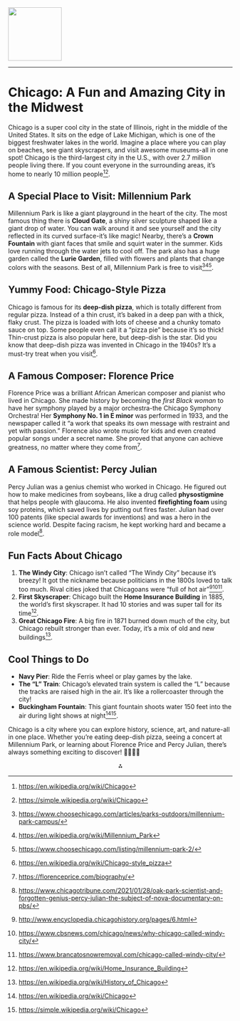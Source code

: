 <img src="https://r2cdn.perplexity.ai/pplx-full-logo-primary-dark%402x.png" class="logo" width="120"/>

---

# Chicago: A Fun and Amazing City in the Midwest

Chicago is a super cool city in the state of Illinois, right in the middle of the United States. It sits on the edge of Lake Michigan, which is one of the biggest freshwater lakes in the world. Imagine a place where you can play on beaches, see giant skyscrapers, and visit awesome museums-all in one spot! Chicago is the third-largest city in the U.S., with over 2.7 million people living there. If you count everyone in the surrounding areas, it’s home to nearly 10 million people[^1][^9].

## **A Special Place to Visit: Millennium Park**

Millennium Park is like a giant playground in the heart of the city. The most famous thing there is **Cloud Gate**, a shiny silver sculpture shaped like a giant drop of water. You can walk around it and see yourself and the city reflected in its curved surface-it’s like magic! Nearby, there’s a **Crown Fountain** with giant faces that smile and squirt water in the summer. Kids love running through the water jets to cool off. The park also has a huge garden called the **Lurie Garden**, filled with flowers and plants that change colors with the seasons. Best of all, Millennium Park is free to visit[^2][^10][^17].

## **Yummy Food: Chicago-Style Pizza**

Chicago is famous for its **deep-dish pizza**, which is totally different from regular pizza. Instead of a thin crust, it’s baked in a deep pan with a thick, flaky crust. The pizza is loaded with lots of cheese and a chunky tomato sauce on top. Some people even call it a “pizza pie” because it’s so thick! Thin-crust pizza is also popular here, but deep-dish is the star. Did you know that deep-dish pizza was invented in Chicago in the 1940s? It’s a must-try treat when you visit[^3].

## **A Famous Composer: Florence Price**

Florence Price was a brilliant African American composer and pianist who lived in Chicago. She made history by becoming the *first Black woman* to have her symphony played by a major orchestra-the Chicago Symphony Orchestra! Her **Symphony No. 1 in E minor** was performed in 1933, and the newspaper called it “a work that speaks its own message with restraint and yet with passion.” Florence also wrote music for kids and even created popular songs under a secret name. She proved that anyone can achieve greatness, no matter where they come from[^4].

## **A Famous Scientist: Percy Julian**

Percy Julian was a genius chemist who worked in Chicago. He figured out how to make medicines from soybeans, like a drug called **physostigmine** that helps people with glaucoma. He also invented **firefighting foam** using soy proteins, which saved lives by putting out fires faster. Julian had over 100 patents (like special awards for inventions) and was a hero in the science world. Despite facing racism, he kept working hard and became a role model[^8].

## **Fun Facts About Chicago**

1. **The Windy City**: Chicago isn’t called “The Windy City” because it’s breezy! It got the nickname because politicians in the 1800s loved to talk too much. Rival cities joked that Chicagoans were “full of hot air”[^6][^11][^15].
2. **First Skyscraper**: Chicago built the **Home Insurance Building** in 1885, the world’s first skyscraper. It had 10 stories and was super tall for its time[^7].
3. **Great Chicago Fire**: A big fire in 1871 burned down much of the city, but Chicago rebuilt stronger than ever. Today, it’s a mix of old and new buildings[^13].

## **Cool Things to Do**

- **Navy Pier**: Ride the Ferris wheel or play games by the lake.
- **The “L” Train**: Chicago’s elevated train system is called the “L” because the tracks are raised high in the air. It’s like a rollercoaster through the city!
- **Buckingham Fountain**: This giant fountain shoots water 150 feet into the air during light shows at night[^1][^9].

Chicago is a city where you can explore history, science, art, and nature-all in one place. Whether you’re eating deep-dish pizza, seeing a concert at Millennium Park, or learning about Florence Price and Percy Julian, there’s always something exciting to discover! 🌆🍕🎵🔬

<div style="text-align: center">⁂</div>

[^1]: https://en.wikipedia.org/wiki/Chicago

[^2]: https://www.choosechicago.com/articles/parks-outdoors/millennium-park-campus/

[^3]: https://en.wikipedia.org/wiki/Chicago-style_pizza

[^4]: https://florenceprice.com/biography/

[^5]: https://en.wikipedia.org/wiki/Enrico_Fermi_Institute

[^6]: http://www.encyclopedia.chicagohistory.org/pages/6.html

[^7]: https://en.wikipedia.org/wiki/Home_Insurance_Building

[^8]: https://www.chicagotribune.com/2021/01/28/oak-park-scientist-and-forgotten-genius-percy-julian-the-subject-of-nova-documentary-on-pbs/

[^9]: https://simple.wikipedia.org/wiki/Chicago

[^10]: https://en.wikipedia.org/wiki/Millennium_Park

[^11]: https://www.cbsnews.com/chicago/news/why-chicago-called-windy-city/

[^12]: https://ahf.nuclearmuseum.org/ahf/profile/j-ernest-wilkins-jr/

[^13]: https://en.wikipedia.org/wiki/History_of_Chicago

[^14]: https://www.chicago.gov/city/en/depts/dca/supp_info/millennium_park_-planyourvisit.html

[^15]: https://www.brancatosnowremoval.com/chicago-called-windy-city/

[^16]: https://www.wikiwand.com/en/articles/Chicago,_Illinois

[^17]: https://www.choosechicago.com/listing/millennium-park-2/

[^18]: https://topcashbuyer.com/blog/why-chicago-is-called-the-windy-city/

[^19]: https://wikitravel.org/en/Chicago

[^20]: https://www.tripadvisor.ie/Attraction_Review-g35805-d278811-Reviews-Millennium_Park-Chicago_Illinois.html

[^21]: https://en.wikipedia.org/wiki/Chicago_(musical)

[^22]: https://en.wikipedia.org/wiki/Chicago_(band)

[^23]: https://en.wikipedia.org/wiki/Chicago_(2002_film)

[^24]: https://en.wikivoyage.org/wiki/Chicago

[^25]: https://www.chicago.gov/city/en/depts/dca/supp_info/millennium_park.html

[^26]: https://sallysbakingaddiction.com/how-to-make-chicago-style-deep-dish-pizza/

[^27]: https://www.classical-music.com/features/composers/how-florence-prices-1933-chicago-performance-made-history

[^28]: https://ippog.org/node/1223

[^29]: https://www.instagram.com/millennium_park/

[^30]: https://www.tripadvisor.ie/Restaurants-g35805-zfd20033-Chicago_Illinois-Deep_dish_pizza.html

[^31]: https://en.wikipedia.org/wiki/Florence_Price

[^32]: https://en.wikipedia.org/wiki/Enrico_Fermi

[^33]: https://millenniumparkfoundation.org/art-architecture/

[^34]: https://www.loumalnatis.com

[^35]: https://cso.org/experience/curation/florence-price/

[^36]: https://www.uchicago.edu/education-and-research/center/enrico_fermi_institute

[^37]: http://mccollege.edu/blog/why-is-chicago-called-the-windy-city-a-fascinating-history-for-international-students/

[^38]: https://theskydeck.com/why-is-chicago-called-the-windy-city/

[^39]: https://pequodspizza.com/blog/chicago-called-windy-city/

[^40]: https://kids.britannica.com/students/article/Home-Insurance-Building/326554

[^41]: https://physics.uchicago.edu/about/our-history/

[^42]: https://www.lakeshoresail.com/2024/01/03/the-windy-city-unveiling-the-origins-of-chicagos-famous-nickname/

[^43]: https://architectuul.com/architecture/home-insurance-building

[^44]: https://www.lib.uchicago.edu/e/scrc/findingaids/view.php?eadid=ICU.SPCL.ASCHICAGO

[^45]: https://upload.wikimedia.org/wikipedia/commons/4/45/En-Chicago-CiteSourceWindyCityHistory01.gif?sa=X\&ved=2ahUKEwiFyc__wPqMAxXDhIkEHYG8HqYQ_B16BAgBEAI

[^46]: https://www.architecture.org/online-resources/buildings-of-chicago/home-insurance-building

[^47]: https://en.wikipedia.org/wiki/Category:Scientists_from_Chicago

[^48]: https://www.pbs.org/wgbh/buildingbig/wonder/structure/home_insurance.html

[^49]: https://simple.wikipedia.org/wiki/Home_Insurance_Building

